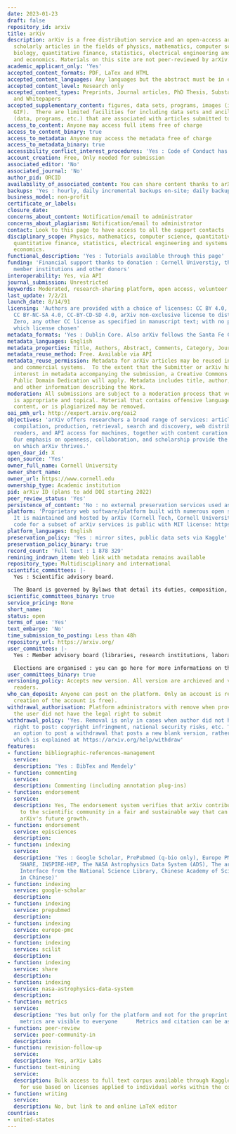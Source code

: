 ```yaml
---
date: 2023-01-23
draft: false
repository_id: arxiv
title: arXiv
description: arXiv is a free distribution service and an open-access archive for 1,871,031
  scholarly articles in the fields of physics, mathematics, computer science, quantitative
  biology, quantitative finance, statistics, electrical engineering and systems science,
  and economics. Materials on this site are not peer-reviewed by arXiv.
academic_applicant_only: 'Yes'
accepted_content_formats: PDF, LaTex and HTML
accepted_content_languages: Any languages but the abstract must be in english
accepted_content_level: Research only
accepted_content_types: Preprints, Journal articles, PhD Thesis, Substantive Proceedings
  and Whitepapers
accepted_supplementary_content: figures, data sets, programs, images (in JPEG, PNG,
  GIF).  There are limited facilities for including data sets and ancillary files
  (data, programs, etc.) that are associated with articles submitted to arXiv.
access_to_content: Anyone may access full items free of charge
access_to_content_binary: true
access_to_metadata: Anyone may access the metadata free of charge
access_to_metadata_binary: true
accessibility_conflict_interest_procedures: 'Yes : Code of Conduct has to be followed'
account_creation: Free, Only needed for submission
associated_editor: 'No'
associated_journal: 'No'
author_pid: ORCID
availability_of_associated_content: You can share content thanks to arXivLabs
backups: 'Yes : hourly, daily incremental backups on-site; daily backups on- and off-site'
business_model: non-profit
certificate_or_labels:
closure_date:
concerns_about_content: Notification/email to administrator
concerns_about_plagiarism: Notification/email to administrator
contact: Look to this page to have access to all the support contacts
disciplinary_scope: Physics, mathematics, computer science, quantitative biology,
  quantitative finance, statistics, electrical engineering and systems science, and
  economics.
functional_description: 'Yes : Tutorials available through this page'
funding: 'Financial support thanks to donation : Cornell Universtiy, the Simons Foundation,
  member institutions and other donors'
interoperability: Yes, via API
journal_submission: Unrestricted
keywords: Moderated, research-sharing platform, open access, volunteer driven platform
last_update: 7/2/21
launch_date: 8/14/91
licensing: 'Authors are provided with a choice of licenses: CC BY 4.0, CC BY-SA 4.0,
  CC BY-NC-SA 4.0, CC-BY-CD-SD 4.0, arXiv non-exclusive license to distribute, CC
  Zero, any other CC license as specified in manuscript text; with no preference for
  which license chosen'
metadata_formats: 'Yes : Dublin Core. Also arXiv follows the Santa Fe Convention'
metadata_languages: English
metadata_properties: Title, Authors, Abstract, Comments, Category, Journal-ref, DOI
metadata_reuse_method: Free. Available via API
metadata_reuse_permission: Metadata for arXiv articles may be reused in non-commercial
  and commercial systems.  To the extent that the Submitter or arXiv has a copyright
  interest in metadata accompanying the submission, a Creative Commons CC0 1.0 Universal
  Public Domain Dedication will apply. Metadata includes title, author, abstract,
  and other information describing the Work.
moderation: All submissions are subject to a moderation process that verifies material
  is appropriate and topical. Material that contains offensive language, non-scientific
  content, or is plagiarized may be removed.
oai_pmh_url: http://export.arxiv.org/oai2
objectives: 'arXiv offers researchers a broad range of services: article submission,
  compilation, production, retrieval, search and discovery, web distribution for human
  readers, and API access for machines, together with content curation and preservation.
  Our emphasis on openness, collaboration, and scholarship provide the strong foundation
  on which arXiv thrives.'
open_doar_id: X
open_source: 'Yes'
owner_full_name: Cornell University
owner_short_name:
owner_url: https://www.cornell.edu
ownership_type: Academic institution
pid: arXiv ID (plans to add DOI starting 2022)
peer_review_status: 'Yes'
persistence_of_content: 'No : no external preservation services used as yet'
platform: 'Proprietary web software/platform built with numerous open source libraries.
  It is maintained and hosted by arXiv (Cornell Tech, Cornell University). Source
  code for a subset of arXiv services is public with MIT license: https://github.com/arXiv'
platform_languages: English
preservation_policy: 'Yes : mirror sites, public data sets via Kaggle'
preservation_policy_binary: true
record_count: 'Full text : 1 878 329'
remining_indrawn_item: Web link with metadata remains available
repository_type: Multidisciplinary and international
scientific_committees: |-
  Yes : Scientific advisory board.

  The Board is governed by Bylaws that detail its duties, composition, and operation as well as the election of its members.
scientific_committees_binary: true
service_pricing: None
short_name:
status: open
terms_of_use: 'Yes'
text_embargo: 'No'
time_submission_to_posting: Less than 48h
repository_url: https://arxiv.org/
user_committees: |-
  Yes : Member advisory board (libraries, research institutions, laboratories or foundations).

  Elections are organised : you can go here for more informations on the process https://arxiv.org/about/mab_bylaws
user_committees_binary: true
versioning_policy: Accepts new version. All version are archieved and visible for
  readers.
who_can_deposit: Anyone can post on the platform. Only an account is required ( The
  creation of the account is free).
withdrawal_authorisation: Platform administrators with remove when provided evidence
  the user did not have the legal right to submit
withdrawal_policy: 'Yes. Removal is only in cases when author did not have the legal
  right to post: copyright infringment, national security risks, etc. There is also
  an option to post a withdrawal that posts a new blank version, rather than removes
  which is explained at https://arxiv.org/help/withdraw'
features:
- function: bibliographic-references-management
  service:
  description: 'Yes : BibTex and Mendely'
- function: commenting
  service:
  description: Commenting (including annotation plug-ins)
- function: endorsement
  service:
  description: Yes, The endorsement system verifies that arXiv contributors belong
    to the scientific community in a fair and sustainable way that can scale with
    arXiv's future growth.
- function: endorsement
  service: episciences
  description:
- function: indexing
  service:
  description: 'Yes : Google Scholar, PrePubmed (q-bio only), Europe PMC, SciLit,
    SHARE, INSPIRE-HEP, The NASA Astrophysics Data System (ADS), The arXiv Search
    Interface from the National Science Library, Chinese Academy of Sciences (also
    in Chinese)'
- function: indexing
  service: google-scholar
  description:
- function: indexing
  service: prepubmed
  description:
- function: indexing
  service: europe-pmc
  description:
- function: indexing
  service: scilit
  description:
- function: indexing
  service: share
  description:
- function: indexing
  service: nasa-astrophysics-data-system
  description:
- function: metrics
  service:
  description: 'Yes but only for the platform and not for the preprint only. Those
    metrics are visible to everyone      Metrics and citation can be associated with ADS, INSPIRE, Semantic Scholar'
- function: peer-review
  service: peer-community-in
  description:
- function: revision-follow-up
  service:
  description: Yes, arXiv Labs
- function: text-mining
  service:
  description: Bulk access to full text corpus available through Kaggle and S3. Conditions
    for use based on licenses applied to individual works within the corpus. https://arxiv.org/help/bulk_data
- function: writing
  service:
  description: No, but link to and online LaTeX editor
countries:
- united-states
---
```




